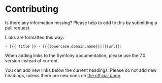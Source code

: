 # Contributing
Is there any information missing? Please help to add to this by submitting a pull request.

Links are formatted this way:

```
- [{{ title }} - [{{lowercase.domain.name}}]({{url}})
```

When adding links to the Symfony documentation, please use the 7.0 version instead of current.

You can add new links below the current headings. Please do not add new headings,
unless there are new ones on [the official page](https://certification.symfony.com/exams/symfony.html).